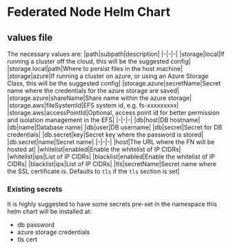 # Federated Node Helm Chart

## values file
The necessary values are:
|path|subpath|description|
|-|-|-|
|storage|local|If running a cluster off the cloud, this will be the suggested config|
|storage.local|path|Where to persist files in the host machine|
|storage|azure|If running a cluster on azure, or using an Azure Storage Class, this will be the suggested config|
|storage.azure|secretName|Secret name where the credentials for the azure storage are saved|
|storage.azure|shareName|Share name within the azure storage|
|storage.aws|fileSystemId|EFS system id, e.g. fs-xxxxxxxxx|
|storage.aws|accessPointId|Optional, access point id for better permission and isolation management in the EFS|
|-|-|-|
|db|host|DB hostname|
|db|name|Database name|
|db|user|DB username|
|db|secret|Secret for DB credentials|
|db.secret|key|Secret key where the password is stored|
|db.secret|name|Secret name|
|-|-|-|
|host|The URL where the FN will be hosted at|
|whitelist|enabled|Enable the whitelist of IP CIDRs|
|whitelist|ips|List of IP CIDRs|
|blacklist|enabled|Enable the whitelist of IP CIDRs|
|blacklist|ips|List of IP CIDRs|
|tls|secretName|Secret name where the SSL certificate is. Defaults to `tls` if the `tls` section is set|

### Existing secrets
It is highly suggested to have some secrets pre-set in the namespace this helm chart will be installed at:
- db password
- azure storage credentials
- tls cert
